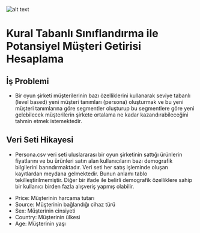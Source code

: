 ![alt text](https://101akademi.com/wp-content/uploads/2021/06/E-Ticaret-101-Akademi-Haziran-Kampi-1.png)
# Kural Tabanlı Sınıflandırma ile Potansiyel Müşteri Getirisi Hesaplama

## İş Problemi

- Bir oyun şirketi müşterilerinin bazı özelliklerini kullanarak seviye tabanlı (level based) yeni müşteri tanımları (persona)
oluşturmak ve bu yeni müşteri tanımlarına göre segmentler oluşturup bu segmentlere göre yeni gelebilecek müşterilerin şirkete ortalama ne kadar kazandırabileceğini tahmin etmek istemektedir.

## Veri Seti Hikayesi

- Persona.csv veri seti uluslararası bir oyun şirketinin sattığı ürünlerin fiyatlarını ve bu ürünleri satın alan kullanıcıların bazı demografik bilgilerini barındırmaktadır. Veri seti her satış işleminde oluşan kayıtlardan meydana gelmektedir. Bunun anlamı tablo tekilleştirilmemiştir. Diğer bir ifade ile belirli demografik özelliklere sahip bir kullanıcı birden fazla alışveriş yapmış olabilir.

* Price: Müşterinin harcama tutarı
* Source: Müşterinin bağlandığı cihaz türü
* Sex: Müşterinin cinsiyeti
* Country: Müşterinin ülkesi
* Age: Müşterinin yaşı
